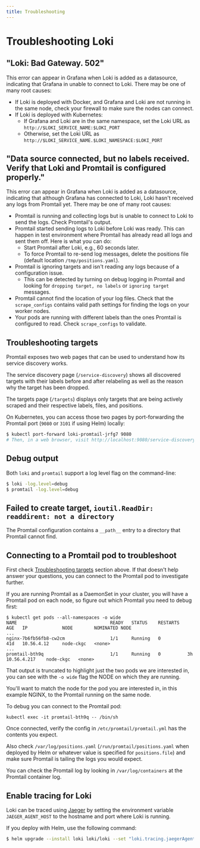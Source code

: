 ```yaml
---
title: Troubleshooting
---
```

# Troubleshooting Loki

## "Loki: Bad Gateway. 502"

This error can appear in Grafana when Loki is added as a
datasource, indicating that Grafana in unable to connect to Loki. There may be
one of many root causes:

- If Loki is deployed with Docker, and Grafana and Loki are not running in the
  same node, check your firewall to make sure the nodes can connect.
- If Loki is deployed with Kubernetes:
    - If Grafana and Loki are in the same namespace, set the Loki URL as
      `http://$LOKI_SERVICE_NAME:$LOKI_PORT`
    - Otherwise, set the Loki URL as
      `http://$LOKI_SERVICE_NAME.$LOKI_NAMESPACE:$LOKI_PORT`

## "Data source connected, but no labels received. Verify that Loki and Promtail is configured properly."

This error can appear in Grafana when Loki is added as a datasource, indicating
that although Grafana has connected to Loki, Loki hasn't received any logs from
Promtail yet. There may be one of many root causes:

- Promtail is running and collecting logs but is unable to connect to Loki to
  send the logs. Check Promtail's output.
- Promtail started sending logs to Loki before Loki was ready. This can
  happen in test environment where Promtail has already read all logs and sent
  them off. Here is what you can do:
    - Start Promtail after Loki, e.g., 60 seconds later.
    - To force Promtail to re-send log messages, delete the positions file
      (default location `/tmp/positions.yaml`).
- Promtail is ignoring targets and isn't reading any logs because of a
  configuration issue.
    - This can be detected by turning on debug logging in Promtail and looking
      for `dropping target, no labels` or `ignoring target` messages.
- Promtail cannot find the location of your log files. Check that the
  `scrape_configs` contains valid path settings for finding the logs on your
  worker nodes.
- Your pods are running with different labels than the ones Promtail is
  configured to read. Check `scrape_configs` to validate.

## Troubleshooting targets

Promtail exposes two web pages that can be used to understand how its service
discovery works.

The service discovery page (`/service-discovery`) shows all
discovered targets with their labels before and after relabeling as well as
the reason why the target has been dropped.

The targets page (`/targets`) displays only targets that are being actively
scraped and their respective labels, files, and positions.

On Kubernetes, you can access those two pages by port-forwarding the Promtail
port (`9080` or `3101` if using Helm) locally:

```bash
$ kubectl port-forward loki-promtail-jrfg7 9080
# Then, in a web browser, visit http://localhost:9080/service-discovery
```

## Debug output

Both `loki` and `promtail` support a log level flag on the command-line:

```bash
$ loki -log.level=debug
$ promtail -log.level=debug
```

## Failed to create target, `ioutil.ReadDir: readdirent: not a directory`

The Promtail configuration contains a `__path__` entry to a directory that
Promtail cannot find.

## Connecting to a Promtail pod to troubleshoot

First check [Troubleshooting targets](#troubleshooting-targets) section above.
If that doesn't help answer your questions, you can connect to the Promtail pod
to investigate further.

If you are running Promtail as a DaemonSet in your cluster, you will have a
Promtail pod on each node, so figure out which Promtail you need to debug first:


```shell
$ kubectl get pods --all-namespaces -o wide
NAME                                   READY   STATUS    RESTARTS   AGE   IP             NODE        NOMINATED NODE
...
nginx-7b6fb56fb8-cw2cm                 1/1     Running   0          41d   10.56.4.12     node-ckgc   <none>
...
promtail-bth9q                         1/1     Running   0          3h    10.56.4.217    node-ckgc   <none>
```

That output is truncated to highlight just the two pods we are interested in,
you can see with the `-o wide` flag the NODE on which they are running.

You'll want to match the node for the pod you are interested in, in this example
NGINX, to the Promtail running on the same node.

To debug you can connect to the Promtail pod:

```shell
kubectl exec -it promtail-bth9q -- /bin/sh
```

Once connected, verify the config in `/etc/promtail/promtail.yml` has the
contents you expect.

Also check `/var/log/positions.yaml` (`/run/promtail/positions.yaml` when
deployed by Helm or whatever value is specified for `positions.file`) and make
sure Promtail is tailing the logs you would expect.

You can check the Promtail log by looking in `/var/log/containers` at the
Promtail container log.

## Enable tracing for Loki

Loki can be traced using [Jaeger](https://www.jaegertracing.io/) by setting
the environment variable `JAEGER_AGENT_HOST` to the hostname and port where
Loki is running.

If you deploy with Helm, use the following command:

```bash
$ helm upgrade --install loki loki/loki --set "loki.tracing.jaegerAgentHost=YOUR_JAEGER_AGENT_HOST"
```
